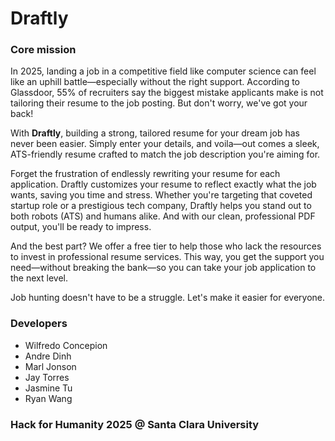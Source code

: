 # Draftly

### Core mission

In 2025, landing a job in a competitive field like computer science can feel like an uphill battle—especially without the right support. According to Glassdoor, 55% of recruiters say the biggest mistake applicants make is not tailoring their resume to the job posting. But don't worry, we've got your back!

With <b>Draftly</b>, building a strong, tailored resume for your dream job has never been easier. Simply enter your details, and voila—out comes a sleek, ATS-friendly resume crafted to match the job description you're aiming for.

Forget the frustration of endlessly rewriting your resume for each application. Draftly customizes your resume to reflect exactly what the job wants, saving you time and stress. Whether you're targeting that coveted startup role or a prestigious tech company, Draftly helps you stand out to both robots (ATS) and humans alike. And with our clean, professional PDF output, you'll be ready to impress.

And the best part? We offer a free tier to help those who lack the resources to invest in professional resume services. This way, you get the support you need—without breaking the bank—so you can take your job application to the next level.

Job hunting doesn't have to be a struggle. Let's make it easier for everyone.

### Developers

- Wilfredo Concepion
- Andre Dinh
- Marl Jonson
- Jay Torres
- Jasmine Tu
- Ryan Wang

### Hack for Humanity 2025 @ Santa Clara University
